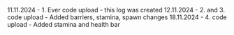 11.11.2024 - 1. Ever code upload - this log was created
12.11.2024 - 2. and 3. code upload - Added barriers, stamina, spawn changes
18.11.2024 - 4. code upload - Added stamina and health bar 

